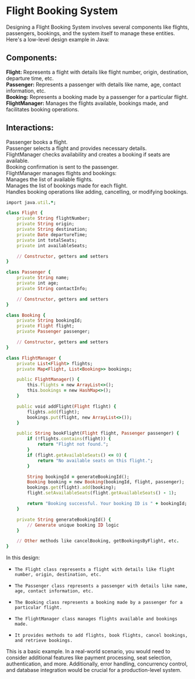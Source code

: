 # Flight Booking System 

Designing a Flight Booking System involves several components like flights, passengers, bookings, and the system itself to manage these entities. Here's a low-level design example in Java:

## Components:

**Flight:** Represents a flight with details like flight number, origin, destination, departure time, etc. <br />
**Passenger:** Represents a passenger with details like name, age, contact information, etc. <br />
**Booking:** Represents a booking made by a passenger for a particular flight. <br />
**FlightManager:** Manages the flights available, bookings made, and facilitates booking operations.<br />

## Interactions:

Passenger books a flight.<br />
Passenger selects a flight and provides necessary details.<br />
FlightManager checks availability and creates a booking if seats are available.<br />
Booking confirmation is sent to the passenger.<br />
FlightManager manages flights and bookings:<br />
Manages the list of available flights.<br />
Manages the list of bookings made for each flight.<br />
Handles booking operations like adding, cancelling, or modifying bookings.<br />

```ruby
import java.util.*;

class Flight {
    private String flightNumber;
    private String origin;
    private String destination;
    private Date departureTime;
    private int totalSeats;
    private int availableSeats;

    // Constructor, getters and setters
}

class Passenger {
    private String name;
    private int age;
    private String contactInfo;

    // Constructor, getters and setters
}

class Booking {
    private String bookingId;
    private Flight flight;
    private Passenger passenger;

    // Constructor, getters and setters
}

class FlightManager {
    private List<Flight> flights;
    private Map<Flight, List<Booking>> bookings;

    public FlightManager() {
        this.flights = new ArrayList<>();
        this.bookings = new HashMap<>();
    }

    public void addFlight(Flight flight) {
        flights.add(flight);
        bookings.put(flight, new ArrayList<>());
    }

    public String bookFlight(Flight flight, Passenger passenger) {
        if (!flights.contains(flight)) {
            return "Flight not found.";
        }
        if (flight.getAvailableSeats() <= 0) {
            return "No available seats on this flight.";
        }

        String bookingId = generateBookingId();
        Booking booking = new Booking(bookingId, flight, passenger);
        bookings.get(flight).add(booking);
        flight.setAvailableSeats(flight.getAvailableSeats() - 1);

        return "Booking successful. Your booking ID is " + bookingId;
    }

    private String generateBookingId() {
        // Generate unique booking ID logic
    }

    // Other methods like cancelBooking, getBookingsByFlight, etc.
}

```
In this design:

*     The Flight class represents a flight with details like flight number, origin, destination, etc.
*     The Passenger class represents a passenger with details like name, age, contact information, etc.
*     The Booking class represents a booking made by a passenger for a particular flight.
*     The FlightManager class manages flights available and bookings made.
*     It provides methods to add flights, book flights, cancel bookings, and retrieve bookings.

This is a basic example. In a real-world scenario, you would need to consider additional features like payment processing, seat selection, authentication, and more. Additionally, error handling,
concurrency control, and database integration would be crucial for a production-level system.





